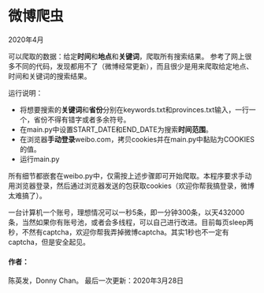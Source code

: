 # 微博爬虫
2020年4月

可以爬取的数据：给定**时间**和**地点**和**关键词**，爬取所有搜索结果。
参考了网上很多不同的代码，发现都用不了（微博经常更新），而且很少是用来爬取给定地点、时间和关键词的搜索结果。

运行说明：
- 将想要搜索的**关键词**和**省份**分别在keywords.txt和provinces.txt输入，一行一个，省份不得有错字或者多余符号。
- 在main.py中设置START_DATE和END_DATE为搜索**时间范围**。
- 在浏览器**手动登录**weibo.com，拷贝cookies并在main.py中黏贴为COOKIES的值。
- 运行main.py

所有细节都嵌套在weibo.py中，仅需按上述步骤即可开始爬取。本程序要求手动用浏览器登录，然后通过浏览器发送的包获取cookies（欢迎你帮我搞登录，微博太难搞了）。

一台计算机一个账号，理想情况可以一秒5条，即一分钟300条，以天432000条，当然如果你有账号池，或者会多线程，可以自己进行改进。目前每页sleep两秒，不然有captcha，欢迎你帮我弄掉微博captcha。其实1秒也不一定有captcha，但是安全起见。

#### 作者：

陈英发，Donny Chan。
最后一次更新：2020年3月28日
